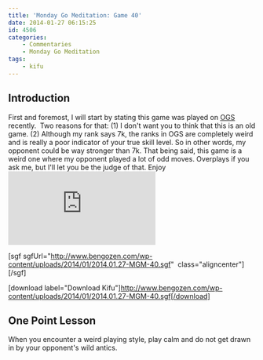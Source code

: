 ```yaml
---
title: 'Monday Go Meditation: Game 40'
date: 2014-01-27 06:15:25
id: 4506
categories:
	- Commentaries
	- Monday Go Meditation
tags:
	- kifu
---
```


## Introduction

First and foremost, I will start by stating this game was played on [OGS](http://online-go.com/user/view/549/BenGoZen) recently.  Two reasons for that: (1) I don't want you to think that this is an old game. (2) Although my rank says 7k, the ranks in OGS are completely weird and is really a poor indicator of your true skill level. So in other words, my opponent could be way stronger than 7k. That being said, this game is a weird one where my opponent played a lot of odd moves. Overplays if you ask me, but I'll let you be the judge of that. Enjoy![
](http://www.bengozen.com/wp-content/uploads/2014/01/2014.01.27-MGM-40.sgf)

[sgf sgfUrl="http://www.bengozen.com/wp-content/uploads/2014/01/2014.01.27-MGM-40.sgf"  class="aligncenter"][/sgf]

[download label="Download Kifu"]http://www.bengozen.com/wp-content/uploads/2014/01/2014.01.27-MGM-40.sgf[/download]

## **One Point Lesson**

When you encounter a weird playing style, play calm and do not get drawn in by your opponent's wild antics.